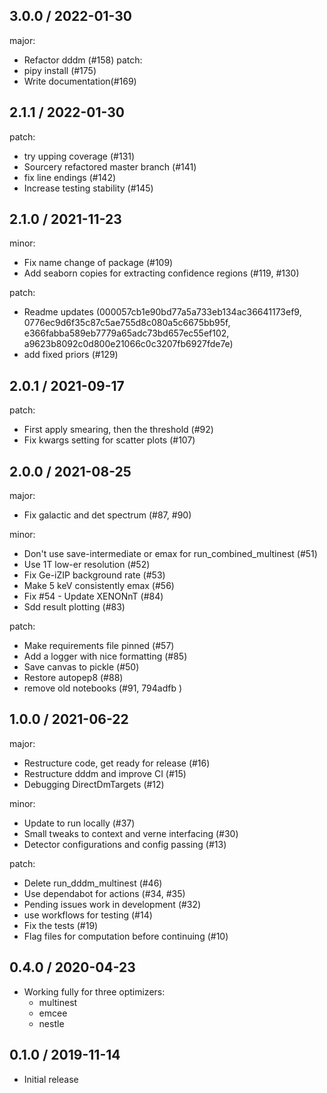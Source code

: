 3.0.0 / 2022-01-30
------------------
major:

- Refactor dddm (#158)
  patch:
- pipy install (#175)
- Write documentation(#169)

2.1.1 / 2022-01-30
------------------
patch:

- try upping coverage (#131)
- Sourcery refactored master branch (#141)
- fix line endings (#142)
- Increase testing stability (#145)

2.1.0 / 2021-11-23
------------------
minor:

- Fix name change of package (#109)
- Add seaborn copies for extracting confidence regions (#119, #130)

patch:

- Readme updates (000057cb1e90bd77a5a733eb134ac36641173ef9,
  0776ec9d6f35c87c5ae755d8c080a5c6675bb95f, e366fabba589eb7779a65adc73bd657ec55ef102,
  a9623b8092c0d800e21066c0c3207fb6927fde7e)
- add fixed priors (#129)

2.0.1 / 2021-09-17
------------------
patch:

- First apply smearing, then the threshold (#92)
- Fix kwargs setting for scatter plots (#107)

2.0.0 / 2021-08-25
------------------
major:

- Fix galactic and det spectrum (#87, #90)

minor:

- Don't use save-intermediate or emax for run_combined_multinest (#51)
- Use 1T low-er resolution (#52)
- Fix Ge-iZIP background rate (#53)
- Make 5 keV consistently emax (#56)
- Fix #54 - Update XENONnT (#84)
- Sdd result plotting (#83)

patch:

- Make requirements file pinned (#57)
- Add a logger with nice formatting (#85)
- Save canvas to pickle (#50)
- Restore autopep8 (#88)
- remove old notebooks (#91, 794adfb )

1.0.0 / 2021-06-22
------------------
major:

- Restructure code, get ready for release (#16)
- Restructure dddm and improve CI (#15)
- Debugging DirectDmTargets (#12)

minor:

- Update to run locally (#37)
- Small tweaks to context and verne interfacing (#30)
- Detector configurations and config passing (#13)

patch:

- Delete run_dddm_multinest (#46)
- Use dependabot for actions (#34, #35)
- Pending issues work in development (#32)
- use workflows for testing (#14)
- Fix the tests (#19)
- Flag files for computation before continuing (#10)

0.4.0 / 2020-04-23
------------------

- Working fully for three optimizers:
    - multinest
    - emcee
    - nestle

0.1.0 / 2019-11-14
------------------

- Initial release
